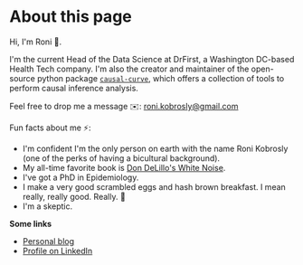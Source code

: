 About this page
======================================

Hi, I'm Roni 👋. 

I'm the current Head of the Data Science at DrFirst, a Washington DC-based Health Tech company. I'm also the creator and maintainer of the open-source python package [`causal-curve`](https://github.com/ronikobrosly/causal-curve), which offers a collection of tools to perform causal inference analysis.

Feel free to drop me a message ✉️: [roni.kobrosly@gmail.com](mailto:roni.kobrosly@gmail.com)

Fun facts about me ⚡️: 
* I'm confident I'm the only person on earth with the name Roni Kobrosly (one of the perks of having a bicultural background). 
* My all-time favorite book is [Don DeLillo's White Noise](https://en.wikipedia.org/wiki/White_Noise_(novel)).
* I've got a PhD in Epidemiology.
* I make a very good scrambled eggs and hash brown breakfast. I mean really, really good. Really. 🍳
* I'm a skeptic. 

**Some links**

* [Personal blog](https://www.kobrosly.net)
* [Profile on LinkedIn](https://www.linkedin.com/in/ronikobrosly/)
